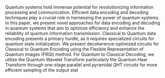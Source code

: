Quantum systems hold immense potential for revolutionizing information processing and communication. Efficient data encoding and decoding techniques play a
crucial role in harnessing the power of quantum systems. In this paper, we present
novel approaches for data encoding and decoding in quantum systems that aim to optimize efficiency and enhance the reliability of quantum information transmission. Classical to Quantum data encoding presents a primary hurdle, as it requires specialized
circuits for quantum state initialization. We present decoherence-optimized circuits
for Classical to Quantum Encoding using the Flexible Representation of Quantum
Images (FRQI) method. For Quantum to Classical Decoding, we utilize the Quantum Wavelet Transform particularly the Quantum Haar Transform through one-stage
parallel and pyramidal QHT circuits for more efficient sampling of the output stat
